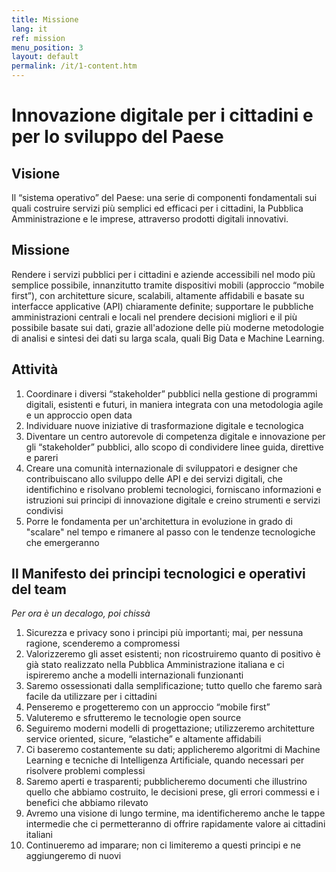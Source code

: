 ```yaml
---
title: Missione
lang: it
ref: mission
menu_position: 3
layout: default
permalink: /it/1-content.htm
---
```

# Innovazione digitale per i cittadini e per lo sviluppo del Paese

## Visione

Il “sistema operativo” del Paese: una serie di componenti fondamentali sui quali costruire servizi più semplici ed efficaci per i cittadini, la Pubblica Amministrazione e le imprese, attraverso prodotti digitali innovativi.

## Missione

Rendere i servizi pubblici per i cittadini e aziende accessibili nel modo più semplice possibile, innanzitutto tramite dispositivi mobili (approccio “mobile first”), con architetture sicure, scalabili, altamente affidabili e basate su interfacce applicative (API) chiaramente definite;  supportare le pubbliche amministrazioni centrali e locali nel prendere decisioni migliori e il più possibile basate sui dati, grazie all'adozione delle più moderne metodologie di analisi e sintesi dei dati su larga scala, quali Big Data e Machine Learning.

## Attività

1. Coordinare i diversi “stakeholder” pubblici nella gestione di programmi digitali, esistenti e futuri, in maniera integrata con una metodologia agile e un approccio open data
2. Individuare nuove iniziative di trasformazione digitale e tecnologica
3. Diventare un centro autorevole di competenza digitale e innovazione per gli “stakeholder” pubblici, allo scopo di condividere linee guida, direttive e pareri
4. Creare una comunità internazionale di sviluppatori e designer che contribuiscano allo sviluppo delle API e dei servizi digitali, che identifichino e risolvano problemi tecnologici, forniscano informazioni e istruzioni sui principi di innovazione digitale e creino strumenti e servizi condivisi
5. Porre le fondamenta per un'architettura in evoluzione in grado di "scalare" nel tempo e rimanere al passo con le tendenze tecnologiche che emergeranno

## Il Manifesto dei principi tecnologici e operativi del team

_Per ora è un decalogo, poi chissà_

1. Sicurezza e privacy sono i principi più importanti; mai, per nessuna ragione, scenderemo a compromessi
2. Valorizzeremo gli asset esistenti; non ricostruiremo quanto di positivo è già stato realizzato nella Pubblica Amministrazione italiana e ci ispireremo anche a modelli internazionali funzionanti
3. Saremo ossessionati dalla semplificazione; tutto quello che faremo sarà facile da utilizzare per i cittadini
4. Penseremo e progetteremo con un approccio “mobile first”
5. Valuteremo e sfrutteremo le tecnologie open source
6. Seguiremo moderni modelli di progettazione; utilizzeremo architetture service oriented, sicure, “elastiche” e altamente affidabili
7. Ci baseremo costantemente su dati; applicheremo algoritmi di Machine Learning e tecniche di Intelligenza Artificiale, quando necessari per risolvere problemi complessi
8. Saremo aperti e trasparenti; pubblicheremo documenti che illustrino quello che abbiamo costruito, le decisioni prese, gli errori commessi e i benefici che abbiamo rilevato
9. Avremo una visione di lungo termine, ma identificheremo anche le tappe intermedie che ci permetteranno di offrire rapidamente valore ai cittadini italiani
10. Continueremo ad imparare; non ci limiteremo a questi principi e ne aggiungeremo di nuovi
